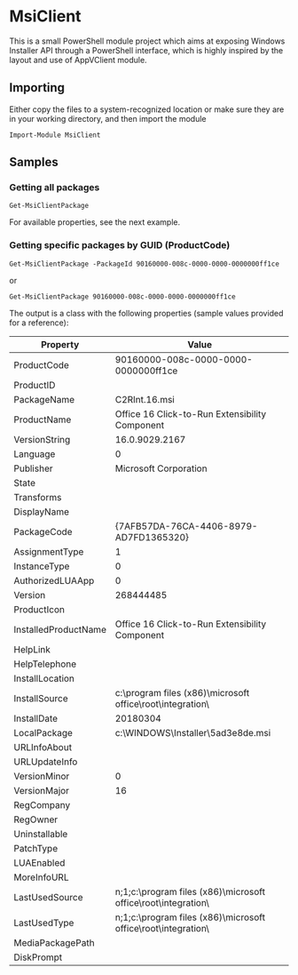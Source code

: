 # MsiClient

This is a small PowerShell module project which aims at exposing Windows Installer API through a PowerShell interface, which is highly inspired by the layout and use of AppVClient module.
## Importing
Either copy the files to a system-recognized location or make sure they are in your working directory, and then import the module

    Import-Module MsiClient

## Samples
### Getting all packages
    Get-MsiClientPackage
For available properties, see the next example.

### Getting specific packages by GUID (ProductCode)
    Get-MsiClientPackage -PackageId 90160000-008c-0000-0000-0000000ff1ce

or

    Get-MsiClientPackage 90160000-008c-0000-0000-0000000ff1ce

The output is a class with the following properties (sample values provided for a reference):

| Property | Value |
|--|--|
| ProductCode          | 90160000-008c-0000-0000-0000000ff1ce |
| ProductID            | |
| PackageName          | C2RInt.16.msi |
| ProductName          | Office 16 Click-to-Run Extensibility Component |
| VersionString        | 16.0.9029.2167 |
| Language             | 0 |
| Publisher            | Microsoft Corporation |
| State                | |
| Transforms           | |
| DisplayName          | |
| PackageCode          | {7AFB57DA-76CA-4406-8979-AD7FD1365320} |
| AssignmentType       | 1 |
| InstanceType         | 0 |
| AuthorizedLUAApp     | 0 |
| Version              | 268444485 |
| ProductIcon          | |
| InstalledProductName | Office 16 Click-to-Run Extensibility Component |
| HelpLink             | |
| HelpTelephone        | |
| InstallLocation      | |
| InstallSource        | c:\program files (x86)\microsoft office\root\integration\ |
| InstallDate          | 20180304 |
| LocalPackage         | c:\WINDOWS\Installer\5ad3e8de.msi |
| URLInfoAbout         | |
| URLUpdateInfo        | |
| VersionMinor         | 0 |
| VersionMajor         | 16 |
| RegCompany           | |
| RegOwner             | |
| Uninstallable        | |
| PatchType            | |
| LUAEnabled           | |
| MoreInfoURL          | |
| LastUsedSource       | n;1;c:\program files (x86)\microsoft office\root\integration\ |
| LastUsedType         | n;1;c:\program files (x86)\microsoft office\root\integration\ |
| MediaPackagePath     | |
| DiskPrompt           | |
